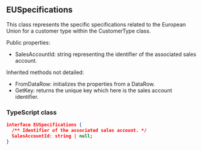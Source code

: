 ## EUSpecifications

This class represents the specific specifications related to the European Union for a customer type within the CustomerType class.

Public properties:
- SalesAccountId: string representing the identifier of the associated sales account.

Inherited methods not detailed:
- FromDataRow: initializes the properties from a DataRow.
- GetKey: returns the unique key which here is the sales account identifier.

### TypeScript class
```json
interface EUSpecifications {
  /** Identifier of the associated sales account. */
  SalesAccountId: string | null;
}
```